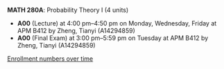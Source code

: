 **MATH 280A**: Probability Theory I (4 units)

- **A00** (Lecture) at 4:00 pm–4:50 pm on Monday, Wednesday, Friday at APM B412 by Zheng, Tianyi (A14294859)
- **A00** (Final Exam) at 3:00 pm–5:59 pm on Tuesday at APM B412 by Zheng, Tianyi (A14294859)

[Enrollment numbers over time](./MATH280A.tsv)
